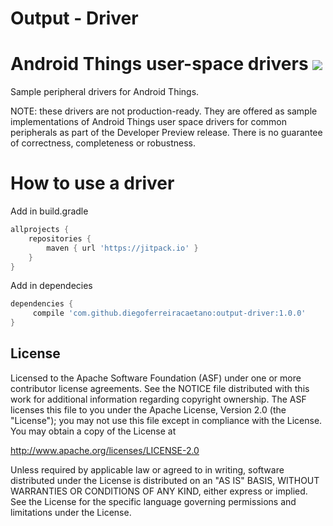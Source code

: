 # Output - Driver

Android Things user-space drivers [![](https://jitpack.io/v/diegoferreiracaetano/output-driver.svg)](https://jitpack.io/#diegoferreiracaetano/output-driver)
=================================

Sample peripheral drivers for Android Things.

NOTE: these drivers are not production-ready. They are offered as sample
implementations of Android Things user space drivers for common peripherals
as part of the Developer Preview release. There is no guarantee
of correctness, completeness or robustness.


How to use a driver
===================

Add in build.gradle
```gradle
allprojects {
	repositories {
		maven { url 'https://jitpack.io' }
	}
}
```

Add in dependecies
```gradle
dependencies {
	 compile 'com.github.diegoferreiracaetano:output-driver:1.0.0'
}
```


License
-------

Licensed to the Apache Software Foundation (ASF) under one or more contributor
license agreements.  See the NOTICE file distributed with this work for
additional information regarding copyright ownership.  The ASF licenses this
file to you under the Apache License, Version 2.0 (the "License"); you may not
use this file except in compliance with the License.  You may obtain a copy of
the License at

  http://www.apache.org/licenses/LICENSE-2.0

Unless required by applicable law or agreed to in writing, software
distributed under the License is distributed on an "AS IS" BASIS, WITHOUT
WARRANTIES OR CONDITIONS OF ANY KIND, either express or implied.  See the
License for the specific language governing permissions and limitations under
the License.
```
